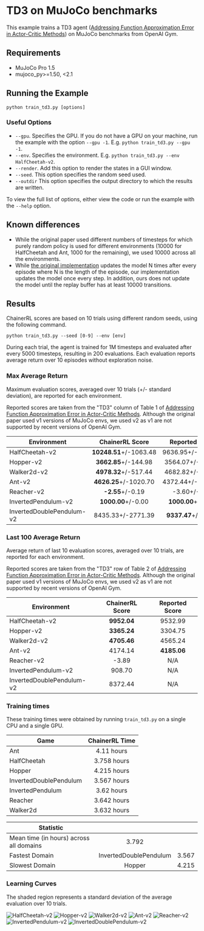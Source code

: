 # TD3 on MuJoCo benchmarks

This example trains a TD3 agent ([Addressing Function Approximation Error in Actor-Critic Methods](http://arxiv.org/abs/1802.09477)) on MuJoCo benchmarks from OpenAI Gym.

## Requirements

- MuJoCo Pro 1.5
- mujoco_py>=1.50, <2.1

## Running the Example

```
python train_td3.py [options]
```

### Useful Options

- `--gpu`. Specifies the GPU. If you do not have a GPU on your machine, run the example with the option `--gpu -1`. E.g. `python train_td3.py --gpu -1`.
- `--env`. Specifies the environment. E.g. `python train_td3.py --env HalfCheetah-v2`.
- `--render`. Add this option to render the states in a GUI window.
- `--seed`. This option specifies the random seed used.
- `--outdir` This option specifies the output directory to which the results are written.

To view the full list of options, either view the code or run the example with the `--help` option.

## Known differences

- While the original paper used different numbers of timesteps for which purely random policy is used for different environments (10000 for HalfCheetah and Ant, 1000 for the remaining), we used 10000 across all the environments.
- While [the original implementation](https://github.com/sfujim/TD3) updates the model N times after every episode where N is the length of the episode, our implementation updates the model once every step. In addition, ours does not update the model until the replay buffer has at least 10000 transitions.

## Results

ChainerRL scores are based on 10 trials using different random seeds, using the following command.

```
python train_td3.py --seed [0-9] --env [env]
```

During each trial, the agent is trained for 1M timesteps and evaluated after every 5000 timesteps, resulting in 200 evaluations.
Each evaluation reports average return over 10 episodes without exploration noise.

### Max Average Return

Maximum evaluation scores, averaged over 10 trials (+/- standard deviation), are reported for each environment.

Reported scores are taken from the "TD3" column of Table 1 of [Addressing Function Approximation Error in Actor-Critic Methods](http://arxiv.org/abs/1802.09477).
Although the original paper used v1 versions of MuJoCo envs, we used v2 as v1 are not supported by recent versions of OpenAI Gym.

| Environment               | ChainerRL Score        | Reported Score        |
| ------------------------- |:----------------------:|:---------------------:|
| HalfCheetah-v2            | **10248.51**+/-1063.48 |     9636.95+/-859.065 |
| Hopper-v2                 |   **3662.85**+/-144.98 |      3564.07+/-114.74 |
| Walker2d-v2               |   **4978.32**+/-517.44 |      4682.82+/-539.64 |
| Ant-v2                    |  **4626.25**+/-1020.70 |     4372.44+/-1000.33 |
| Reacher-v2                |       **-2.55**+/-0.19 |          -3.60+/-0.56 |
| InvertedPendulum-v2       |     **1000.00**+/-0.00 |    **1000.00**+/-0.00 |
| InvertedDoublePendulum-v2 |      8435.33+/-2771.39 |   **9337.47**+/-14.96 |


### Last 100 Average Return

Average return of last 10 evaluation scores, averaged over 10 trials, are reported for each environment.

Reported scores are taken from the "TD3" row of Table 2 of [Addressing Function Approximation Error in Actor-Critic Methods](http://arxiv.org/abs/1802.09477).
Although the original paper used v1 versions of MuJoCo envs, we used v2 as v1 are not supported by recent versions of OpenAI Gym.

| Environment               | ChainerRL Score | Reported Score |
| ------------------------- |:---------------:|:--------------:|
| HalfCheetah-v2            |     **9952.04** |        9532.99 |
| Hopper-v2                 |     **3365.24** |        3304.75 |
| Walker2d-v2               |     **4705.46** |        4565.24 |
| Ant-v2                    |         4174.14 |    **4185.06** |
| Reacher-v2                |           -3.89 |            N/A |
| InvertedPendulum-v2       |          908.70 |            N/A |
| InvertedDoublePendulum-v2 |         8372.44 |            N/A |

### Training times
These training times were obtained by running `train_td3.py` on a single CPU and a single GPU.



| Game        | ChainerRL Time           |
| ------------- |:-------------:|
| Ant | 4.11 hours |
| HalfCheetah | 3.758 hours |
| Hopper | 4.215 hours |
| InvertedDoublePendulum | 3.567 hours |
| InvertedPendulum | 3.62 hours |
| Reacher | 3.642 hours |
| Walker2d | 3.632 hours |

| Statistic        |            |            |
| ------------- |:-------------:|:-------------:|
| Mean time (in hours) across all domains        |  3.792 |
| Fastest Domain |  InvertedDoublePendulum | 3.567 |
| Slowest Domain |  Hopper | 4.215 |



### Learning Curves

The shaded region represents a standard deviation of the average evaluation over 10 trials.

![HalfCheetah-v2](assets/HalfCheetah-v2.png)
![Hopper-v2](assets/Hopper-v2.png)
![Walker2d-v2](assets/Walker2d-v2.png)
![Ant-v2](assets/Ant-v2.png)
![Reacher-v2](assets/Reacher-v2.png)
![InvertedPendulum-v2](assets/InvertedPendulum-v2.png)
![InvertedDoublePendulum-v2](assets/InvertedDoublePendulum-v2.png)
